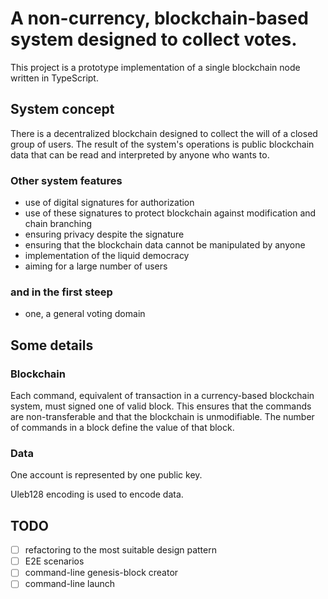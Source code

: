 # A non-currency, blockchain-based system designed to collect votes.

This project is a prototype implementation of a single blockchain node written in TypeScript.

## System concept

There is a decentralized blockchain designed to collect the will of a closed group of users. The result of the system's operations is public blockchain data that can be read and interpreted by anyone who wants to.

### Other system features

 - use of digital signatures for authorization
 - use of these signatures to protect blockchain against modification and chain branching
 - ensuring privacy despite the signature
 - ensuring that the blockchain data cannot be manipulated by anyone
 - implementation of the liquid democracy
 - aiming for a large number of users

### and in the first steep

 - one, a general voting domain

## Some details

### Blockchain

Each command, equivalent of transaction in a currency-based blockchain system, must signed one of valid block. This ensures that the commands are non-transferable and that the blockchain is unmodifiable. The number of commands in a block define the value of that block.

### Data

One account is represented by one public key.

Uleb128 encoding is used to encode data.

## TODO

 - [ ] refactoring to the most suitable design pattern
 - [ ] E2E scenarios
 - [ ] command-line genesis-block creator
 - [ ] command-line launch